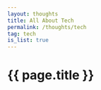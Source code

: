 ```yaml
---
layout: thoughts
title: All About Tech
permalink: /thoughts/tech
tag: tech
is_list: true
---
```


<h1>{{ page.title }}</h1>
